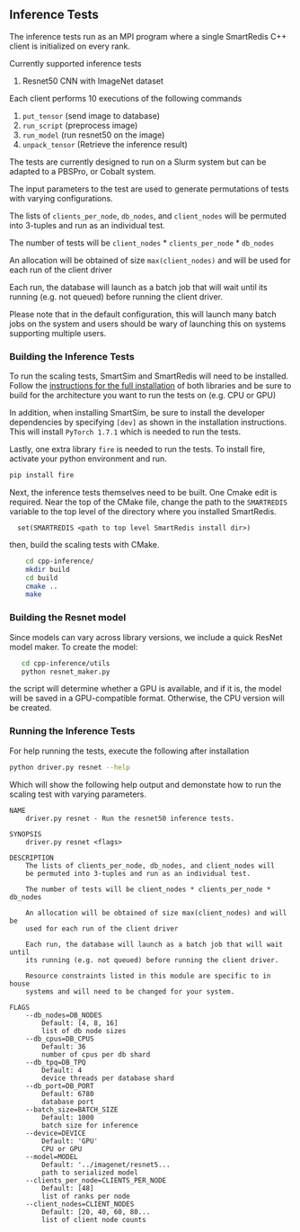 
## Inference Tests

The inference tests run as an MPI program where a single SmartRedis C++ client
is initialized on every rank.

Currently supported inference tests

  1) Resnet50 CNN with ImageNet dataset

Each client performs 10 executions of the following commands

  1) ``put_tensor``     (send image to database)
  2) ``run_script``     (preprocess image)
  3) ``run_model``      (run resnet50 on the image)
  4) ``unpack_tensor``  (Retrieve the inference result)

The tests are currently designed to run on a Slurm system but
can be adapted to a PBSPro, or Cobalt system.

The input parameters to the test are used to generate permutations
of tests with varying configurations.

The lists of ``clients_per_node``, ``db_nodes``, and ``client_nodes`` will
be permuted into 3-tuples and run as an individual test.

The number of tests will be ``client_nodes`` * ``clients_per_node`` * ``db_nodes``

An allocation will be obtained of size ``max(client_nodes)`` and will be
used for each run of the client driver

Each run, the database will launch as a batch job that will wait until
its running (e.g. not queued) before running the client driver.

Please note that in the default configuration, this will launch
many batch jobs on the system and users should be wary of launching
this on systems supporting multiple users.

### Building the Inference Tests

To run the scaling tests, SmartSim and SmartRedis will need to be
installed. Follow the [instructions for the full installation](https://www.craylabs.org/docs/installation.html) of
both libraries and be sure to build for the architecture you
want to run the tests on (e.g. CPU or GPU)

In addition, when installing SmartSim, be sure to install the
developer dependencies by specifying ``[dev]`` as shown in the
installation instructions. This will install ``PyTorch 1.7.1`` which
is needed to run the tests.

Lastly, one extra library ``fire`` is needed to run the tests.
To install fire, activate your python environment and run.

```bash
pip install fire
```

Next, the inference tests themselves need to be built.
One Cmake edit is required. Near the top of the CMake file, change the
path to the ``SMARTREDIS`` variable to the top level of the directory where
you installed SmartRedis.

```text
  set(SMARTREDIS <path to top level SmartRedis install dir>)
```

then, build the scaling tests with CMake.

```bash
    cd cpp-inference/
    mkdir build
    cd build
    cmake ..
    make
```

### Building the Resnet model

Since models can vary across library versions, we include a quick ResNet model maker. To create the model:

```bash
   cd cpp-inference/utils
   python resnet_maker.py
```
the script will determine whether a GPU is available, and if it is, the model will be saved in a GPU-compatible format. Otherwise, the CPU version will be created.

### Running the Inference Tests

For help running the tests, execute the following after installation

```bash
python driver.py resnet --help
```

Which will show the following help output and demonstate how to
run the scaling test with varying parameters.

```
NAME
    driver.py resnet - Run the resnet50 inference tests.

SYNOPSIS
    driver.py resnet <flags>

DESCRIPTION
    The lists of clients_per_node, db_nodes, and client_nodes will
    be permuted into 3-tuples and run as an individual test.

    The number of tests will be client_nodes * clients_per_node * db_nodes

    An allocation will be obtained of size max(client_nodes) and will be
    used for each run of the client driver

    Each run, the database will launch as a batch job that will wait until
    its running (e.g. not queued) before running the client driver.

    Resource constraints listed in this module are specific to in house
    systems and will need to be changed for your system.

FLAGS
    --db_nodes=DB_NODES
        Default: [4, 8, 16]
        list of db node sizes
    --db_cpus=DB_CPUS
        Default: 36
        number of cpus per db shard
    --db_tpq=DB_TPQ
        Default: 4
        device threads per database shard
    --db_port=DB_PORT
        Default: 6780
        database port
    --batch_size=BATCH_SIZE
        Default: 1000
        batch size for inference
    --device=DEVICE
        Default: 'GPU'
        CPU or GPU
    --model=MODEL
        Default: '../imagenet/resnet5...
        path to serialized model
    --clients_per_node=CLIENTS_PER_NODE
        Default: [48]
        list of ranks per node
    --client_nodes=CLIENT_NODES
        Default: [20, 40, 60, 80...
        list of client node counts
```

